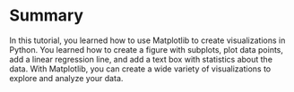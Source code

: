 # Summary

In this tutorial, you learned how to use Matplotlib to create visualizations in Python. You learned how to create a figure with subplots, plot data points, add a linear regression line, and add a text box with statistics about the data. With Matplotlib, you can create a wide variety of visualizations to explore and analyze your data.
